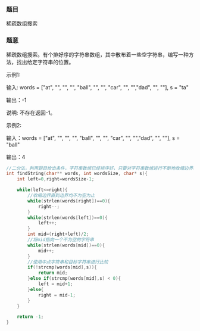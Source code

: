 ### 题目
稀疏数组搜索

### 题意
稀疏数组搜索。有个排好序的字符串数组，其中散布着一些空字符串，编写一种方法，找出给定字符串的位置。

示例1:

 输入: words = ["at", "", "", "", "ball", "", "", "car", "", "","dad", "", ""], s = "ta"
 
 输出：-1
 
 说明: 不存在返回-1。
 
示例2:

 输入：words = ["at", "", "", "", "ball", "", "", "car", "", "","dad", "", ""], s = "ball"
 
 输出：4

~~~ c
//二分法，利用题目给出条件，字符串数组已经排序好，只要对字符串数组进行不断地收缩边界和比较中值就可以判断目标字符串的位置，如果轮询没有找到则返回-1
int findString(char** words, int wordsSize, char* s){
    int left=0,right=wordsSize-1;

    while(left<=right){
        //收缩边界直到边界均不为空为止
        while(strlen(words[right])==0){
            right--;
        }
        while(strlen(words[left])==0){
            left++;
        }
        int mid=(right+left)/2;
        //将mid指向一个不为空的字符串
        while(strlen(words[mid])==0){
            mid++;
        }
        //使用中点字符串和目标字符串进行比较
        if(!strcmp(words[mid],s)){
            return mid;
        }else if(strcmp(words[mid],s) < 0){
            left = mid+1;
        }else{
            right = mid-1;
        }
    }

    return -1;
}
~~~
